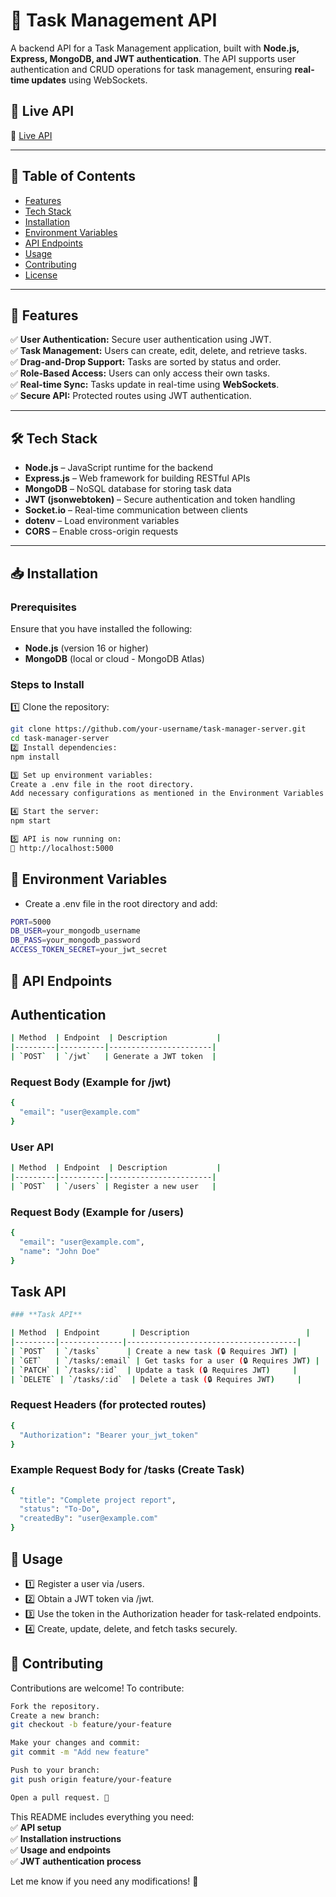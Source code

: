 # 📌 Task Management API  

A backend API for a Task Management application, built with **Node.js, Express, MongoDB, and JWT authentication**. The API supports user authentication and CRUD operations for task management, ensuring **real-time updates** using WebSockets.

## 🚀 Live API  
🔗 [Live API](https://task-manager-bd1a7.web.app) 

---

## 📖 Table of Contents  

- [Features](#features)  
- [Tech Stack](#tech-stack)  
- [Installation](#installation)  
- [Environment Variables](#environment-variables)  
- [API Endpoints](#api-endpoints)  
- [Usage](#usage)  
- [Contributing](#contributing)  
- [License](#license)  

---

## 🎯 Features  

✅ **User Authentication:** Secure user authentication using JWT.  
✅ **Task Management:** Users can create, edit, delete, and retrieve tasks.  
✅ **Drag-and-Drop Support:** Tasks are sorted by status and order.  
✅ **Role-Based Access:** Users can only access their own tasks.  
✅ **Real-time Sync:** Tasks update in real-time using **WebSockets**.  
✅ **Secure API:** Protected routes using JWT authentication.  

---

## 🛠 Tech Stack  

- **Node.js** – JavaScript runtime for the backend  
- **Express.js** – Web framework for building RESTful APIs  
- **MongoDB** – NoSQL database for storing task data  
- **JWT (jsonwebtoken)** – Secure authentication and token handling  
- **Socket.io** – Real-time communication between clients  
- **dotenv** – Load environment variables  
- **CORS** – Enable cross-origin requests  

---

## 📥 Installation  

### **Prerequisites**  
Ensure that you have installed the following:  
- **Node.js** (version 16 or higher)  
- **MongoDB** (local or cloud - MongoDB Atlas)  

### **Steps to Install**  

1️⃣ Clone the repository:  
```bash
git clone https://github.com/your-username/task-manager-server.git
cd task-manager-server
2️⃣ Install dependencies:
npm install

3️⃣ Set up environment variables:
Create a .env file in the root directory.
Add necessary configurations as mentioned in the Environment Variables section.

4️⃣ Start the server:
npm start

5️⃣ API is now running on:
🔗 http://localhost:5000
```

## 🔧 Environment Variables
- Create a .env file in the root directory and add:

```bash
PORT=5000
DB_USER=your_mongodb_username
DB_PASS=your_mongodb_password
ACCESS_TOKEN_SECRET=your_jwt_secret
```


## 📌 API Endpoints
## Authentication

```bash
| Method  | Endpoint  | Description           |
|---------|----------|-----------------------|
| `POST`  | `/jwt`   | Generate a JWT token  |
```

### Request Body (Example for /jwt)
```bash
{
  "email": "user@example.com"
}
```

### User API
```bash
| Method  | Endpoint  | Description           |
|---------|----------|-----------------------|
| `POST`  | `/users` | Register a new user   |
```
### Request Body (Example for /users)
```bash
{
  "email": "user@example.com",
  "name": "John Doe"
}
```


## Task API
```bash
### **Task API**  

| Method  | Endpoint       | Description                          |
|---------|--------------|--------------------------------------|
| `POST`  | `/tasks`      | Create a new task (🔒 Requires JWT) |
| `GET`   | `/tasks/:email` | Get tasks for a user (🔒 Requires JWT) |
| `PATCH` | `/tasks/:id`  | Update a task (🔒 Requires JWT)     |
| `DELETE` | `/tasks/:id`  | Delete a task (🔒 Requires JWT)     |
```

### Request Headers (for protected routes)
```bash
{
  "Authorization": "Bearer your_jwt_token"
}
```
### Example Request Body for /tasks (Create Task)
```bash
{
  "title": "Complete project report",
  "status": "To-Do",
  "createdBy": "user@example.com"
}
```

## 📌 Usage
- 1️⃣ Register a user via /users.
- 2️⃣ Obtain a JWT token via /jwt.
- 3️⃣ Use the token in the Authorization header for task-related endpoints.
- 4️⃣ Create, update, delete, and fetch tasks securely.

## 🤝 Contributing
Contributions are welcome! To contribute:

```bash
Fork the repository.
Create a new branch:
git checkout -b feature/your-feature

Make your changes and commit:
git commit -m "Add new feature"

Push to your branch:
git push origin feature/your-feature

Open a pull request. 🎉
```




This README includes everything you need:  
✅ **API setup**  
✅ **Installation instructions**  
✅ **Usage and endpoints**  
✅ **JWT authentication process**  

Let me know if you need any modifications! 🚀